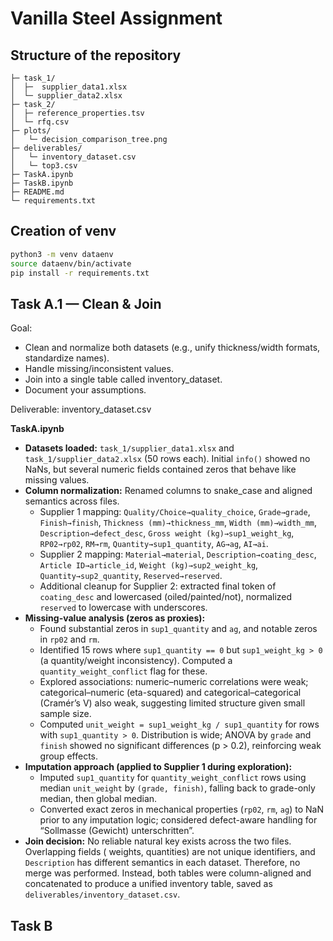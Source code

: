 # Vanilla Steel Assignment

## Structure of the repository

```
├─ task_1/ 
│  ├─  supplier_data1.xlsx
│  └─ supplier_data2.xlsx
├─ task_2/ 
│  ├─ reference_properties.tsv
│  └─ rfq.csv
├─ plots/
│   └─ decision_comparison_tree.png
├─ deliverables/
│   └─ inventory_dataset.csv
│   └─ top3.csv
├─ TaskA.ipynb
├─ TaskB.ipynb
├─ README.md
└─ requirements.txt
```

## Creation of venv

```bash
python3 -m venv dataenv
source dataenv/bin/activate
pip install -r requirements.txt
```

## Task A.1 — Clean & Join
Goal:
- Clean and normalize both datasets (e.g., unify thickness/width formats, standardize names).
- Handle missing/inconsistent values.
- Join into a single table called inventory_dataset.
- Document your assumptions.

Deliverable: inventory_dataset.csv

**TaskA.ipynb**
- **Datasets loaded:** `task_1/supplier_data1.xlsx` and `task_1/supplier_data2.xlsx` (50 rows each). Initial `info()` showed no NaNs, but several numeric fields contained zeros that behave like missing values.
- **Column normalization:** Renamed columns to snake_case and aligned semantics across files.
  - Supplier 1 mapping: `Quality/Choice→quality_choice`, `Grade→grade`, `Finish→finish`, `Thickness (mm)→thickness_mm`, `Width (mm)→width_mm`, `Description→defect_desc`, `Gross weight (kg)→sup1_weight_kg`, `RP02→rp02`, `RM→rm`, `Quantity→sup1_quantity`, `AG→ag`, `AI→ai`.
  - Supplier 2 mapping: `Material→material`, `Description→coating_desc`, `Article ID→article_id`, `Weight (kg)→sup2_weight_kg`, `Quantity→sup2_quantity`, `Reserved→reserved`.
  - Additional cleanup for Supplier 2: extracted final token of `coating_desc` and lowercased (oiled/painted/not), normalized `reserved` to lowercase with underscores.
- **Missing-value analysis (zeros as proxies):**
  - Found substantial zeros in `sup1_quantity` and `ag`, and notable zeros in `rp02` and `rm`.
  - Identified 15 rows where `sup1_quantity == 0` but `sup1_weight_kg > 0` (a quantity/weight inconsistency). Computed a `quantity_weight_conflict` flag for these.
  - Explored associations: numeric–numeric correlations were weak; categorical–numeric (eta-squared) and categorical–categorical (Cramér’s V) also weak, suggesting limited structure given small sample size.
  - Computed `unit_weight = sup1_weight_kg / sup1_quantity` for rows with `sup1_quantity > 0`. Distribution is wide; ANOVA by `grade` and `finish` showed no significant differences (p > 0.2), reinforcing weak group effects.
- **Imputation approach (applied to Supplier 1 during exploration):**
  - Imputed `sup1_quantity` for `quantity_weight_conflict` rows using median `unit_weight` by `(grade, finish)`, falling back to grade-only median, then global median.
  - Converted exact zeros in mechanical properties (`rp02`, `rm`, `ag`) to NaN prior to any imputation logic; considered defect-aware handling for “Sollmasse (Gewicht) unterschritten”.
- **Join decision:** No reliable natural key exists across the two files. Overlapping fields ( weights, quantities) are not unique identifiers, and `Description` has different semantics in each dataset. Therefore, no merge was performed. Instead, both tables were column-aligned and concatenated to produce a unified inventory table, saved as `deliverables/inventory_dataset.csv`.

## Task B
